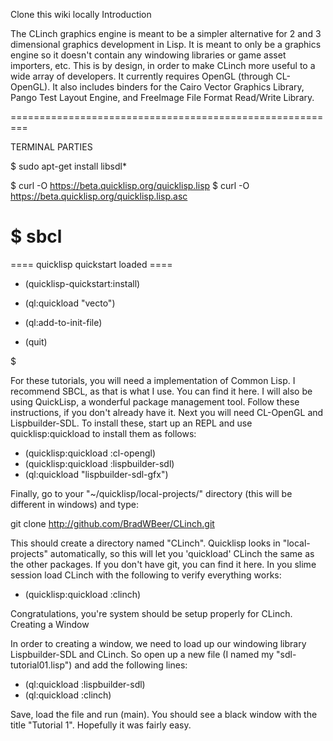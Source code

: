 Clone this wiki locally
Introduction

The CLinch graphics engine is meant to be a simpler alternative for 2 and 3 dimensional graphics development in Lisp. It is meant to only be a graphics engine so it doesn't contain any windowing libraries or game asset importers, etc. This is by design, in order to make CLinch more useful to a wide array of developers. It currently requires OpenGL (through CL-OpenGL). It also includes binders for the Cairo Vector Graphics Library, Pango Test Layout Engine, and FreeImage File Format Read/Write Library.

=========================================================

TERMINAL PARTIES

$ sudo apt-get install libsdl* 


$ curl -O https://beta.quicklisp.org/quicklisp.lisp
$ curl -O https://beta.quicklisp.org/quicklisp.lisp.asc

$ sbcl
=========================================================
  ==== quicklisp quickstart loaded ====

* (quicklisp-quickstart:install)

* (ql:quickload "vecto")

* (ql:add-to-init-file)

* (quit)

$ 

For these tutorials, you will need a implementation of Common Lisp. I recommend SBCL, as that is what I use. You can find it here. I will also be using QuickLisp, a wonderful package management tool. Follow these instructions, if you don't already have it. Next you will need CL-OpenGL and Lispbuilder-SDL. To install these, start up an REPL and use quicklisp:quickload to install them as follows:

* (quicklisp:quickload :cl-opengl)
* (quicklisp:quickload :lispbuilder-sdl)
* (ql:quickload "lispbuilder-sdl-gfx")

Finally, go to your "~/quicklisp/local-projects/" directory (this will be different in windows) and type:

git clone http://github.com/BradWBeer/CLinch.git

This should create a directory named "CLinch". Quicklisp looks in "local-projects" automatically, so this will let you 'quickload' CLinch the same as the other packages. If you don't have git, you can find it here. In you slime session load CLinch with the following to verify everything works:

* (quicklisp:quickload :clinch)

Congratulations, you're system should be setup properly for CLinch.
Creating a Window

In order to creating a window, we need to load up our windowing library Lispbuilder-SDL and CLinch. So open up a new file (I named my "sdl-tutorial01.lisp") and add the following lines:

* (ql:quickload :lispbuilder-sdl)
* (ql:quickload :clinch)


Save, load the file and run (main). You should see a black window with the title "Tutorial 1". Hopefully it was fairly easy.
